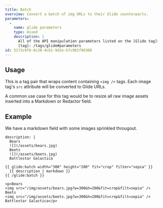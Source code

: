 ```yaml
---
title: Batch
overview: Convert a batch of img URLs to their Glide counterparts.
parameters:
  - 
    name: glide parameters
    type: mixed
    description: |
      All of the API manipulation parameters listed on the [Glide tag][tag].
      [tag]: /tags/glide#parameters
id: 5173c6fb-8c28-4cb1-9d2e-b7c902f96308
---
```

## Usage
This is a tag pair that wraps content containing `<img />` tags. Each image tag's `src` attribute will be converted to Glide URLs.

A common use case for this tag would be to resize all raw image assets inserted into a Markdown or Redactor field.

## Example

We have a markdown field with some images sprinkled througout.

``` language-yaml
description: |
  Bears
  ![](/assets/bears.jpg)
  Beets
  ![](/assets/beets.jpg)
  Battlestar Galactica
```

```
{{ glide:batch width="300" height="200" fit="crop" filter="sepia" }}
  {{ description | markdown }}
{{ /glide:batch }}
```

``` .language-output
<p>Bears
<img src="/img/assets/bears.jpg?w=300&h=200&fit=crop&filt=sepia" />
Beets
<img src="/img/assets/beets.jpg?w=300&h=200&fit=crop&filt=sepia" />
Battlestar Galactica</p>
```

[glide_tag]: /tags/glide
